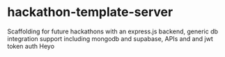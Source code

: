 # hackathon-template-server
Scaffolding for future hackathons with an express.js backend, generic db integration support including mongodb and supabase, APIs and and jwt token auth
Heyo
